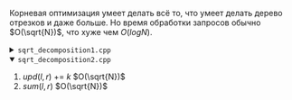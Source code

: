 Корневая оптимизация умеет делать всё то, что умеет делать дерево отрезков и даже больше. Но время обработки запросов обычно $O(\sqrt{N})$, что хуже чем $O(logN)$.

<details>
<summary><code>sqrt_decomposition1.cpp</code></summary>

1. $a[x]$ += $y$ $O(1)$
2. $sum(l,r)$ $O(\sqrt{N})$
</details>
<details open>
<summary><code>sqrt_decomposition2.cpp</code></summary>

1. $upd(l,r)$ += $k$ $O(\sqrt{N})$
2. $sum(l,r)$ $O(\sqrt{N})$
</details>

